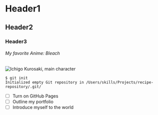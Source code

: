 # Header1
## Header2
### Header3
###### My favorite Anime: Bleach
![Ichigo Kurosaki, main character](https://i.pinimg.com/originals/86/a0/64/86a06484886e813d8bffe45fb770e582.jpg)


```
$ git init
Initialized empty Git repository in /Users/skills/Projects/recipe-repository/.git/
```

- [ ] Turn on GitHub Pages
- [ ] Outline my portfolio
- [ ] Introduce myself to the world
